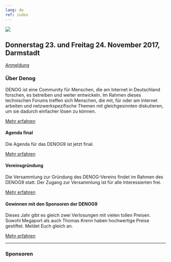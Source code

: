 ```yaml
---
lang: de
ref: index
---
```

</div></div> <!-- Closing open divs -->
<div id="mainpage">
    <div class="pagecontentblock">
        <div class="row">
            <div class="col-sm-12">
                <div class="mainpagebox mainpageboxlarge">
                    <div>
                        <div class="container">
                            <div class="row">
                                <div class="col-sm-6">
                                    <img src="{{ site.url }}/images/denog_logo_konferenz_outline_large.jpg" id="mainpagelogo" />
                                </div>
                                <div class="col-sm-6">
                                    <h2 class="mainpageboxheadline">Donnerstag 23. und Freitag 24. November 2017, Darmstadt</h2>
                                    <p><a href="{{ site.url }}/{{ page.lang }}/anmeldung.html" class="btn btn-custom-default">Anmeldung <i class="ion-arrow-right-c"></i></a></p>                    
                                </div>
                            </div>
                        </div>
                    </div>
                </div>
            </div>
        </div>
        <div class="container">
            <div class="mainpagepaddedbox">
                <h3>Über Denog</h3>
                <p>DENOG ist eine Community für Menschen, die am Internet in Deutschland forschen, es betreiben und weiter entwickeln. Im Rahmen dieses technischen Forums treffen sich Menschen, die mit, für oder am Internet arbeiten und netzwerkspezifische Themen mit gleichgesinnten diskutieren, um sie dadurch einfacher lösen zu können.</p>
                <a href="informationen.html" class="btn btn-custom-default pull-right">Mehr erfahren <i class="ion-arrow-right-c"></i></a>
                <div class="clearfix"></div>
            </div>
            <div class="newsblockwrapper">
                <div class="newsblock">
                    <h4>Agenda final</h4>
                    <p>Die Agenda für das DENOG9 ist jetzt final.</p>
                    <a href="meetings/denog9/agenda.html" class="btn btn-custom-default mainpageboxlink newsblocklink">Mehr erfahren <i class="ion-arrow-right-c"></i></a>
                </div>
                <div class="newsblock">
                    <h4>Vereinsgründung</h4>
                    <p>Die Versammlung zur Gründung des DENOG-Vereins findet im Rahmen des DENOG9 statt. Der Zugang zur Versammlung ist für alle Interessierten frei.</p>
                    <a href="meetings/denog8/agenda.html" class="btn btn-custom-default mainpageboxlink newsblocklink">Mehr erfahren <i class="ion-arrow-right-c"></i></a>
                </div>
                <div class="newsblock">
                    <h4>Gewinnen mit den Sponsoren der DENOG9</h4>
                    <p>Dieses Jahr gibt es gleich zwei Verlosungen mit vielen tollen Preisen. Sowohl Megaport als auch Thomas Krenn haben hochwertige Preise gestiftet. Meldet Euch gleich an.</p>
                    <a href="http://www.denog.de/meetings/denog9/registration.php" class="btn btn-custom-default mainpageboxlink newsblocklink" target="new">Mehr erfahren <i class="ion-arrow-right-c"></i></a>
                </div>
            </div>
        </div>
        <hr class="verticaldivider" />
        <div class="container">
            <div class="mainpagepaddedbox">
                <h3>Sponsoren</h3>
                <div id="sponsorslider" data-images="4"></div>
            </div>
        </div>
    </div>
</div>
<div><div> <!-- Open closed divs -->
<script type="text/javascript">
    var sliderImageItems = [
        '{{ site.url }}/images/sponsoren2017/11xantaro.jpg',
        '{{ site.url }}/images/sponsoren2017/12juniper.jpg',
        '{{ site.url }}/images/sponsoren2017/21megaport.jpg',
        '{{ site.url }}/images/sponsoren2017/22ecix.jpg',
        '{{ site.url }}/images/sponsoren2017/anexia.jpg',
        '{{ site.url }}/images/sponsoren2017/nokia.jpg',
        '{{ site.url }}/images/sponsoren2017/syseleven.jpg',
        '{{ site.url }}/images/sponsoren2017/thomas-krenn.jpg',
    ];
</script>
